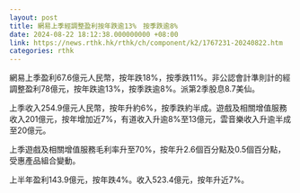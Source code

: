 ```yaml
---
layout: post
title: 網易上季經調整盈利按年跌逾13%　按季跌逾8%
date: 2024-08-22 18:12:38.000000000 +08:00
link: https://news.rthk.hk/rthk/ch/component/k2/1767231-20240822.htm
categories: rthk
---
```


網易上季盈利67.6億元人民幣，按年跌18%，按季跌11%。非公認會計準則計的經調整盈利78億元，按年跌逾13%，按季跌逾8%。派第2季股息8.7美仙。

上季收入254.9億元人民幣，按年升約6%，按季跌約半成。遊戲及相關增值服務收入201億元，按年增加近7%，有道收入升逾8%至13億元，雲音樂收入升逾半成至20億元。

上季遊戲及相關增值服務毛利率升至70%，按年升2.6個百分點及0.5個百分點，受惠產品組合變動。

上半年盈利143.9億元，按年跌4%。收入523.4億元，按年升近7%。
